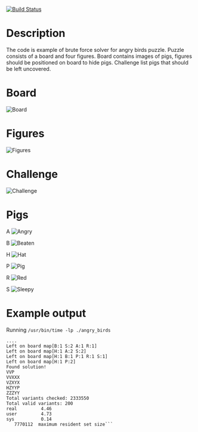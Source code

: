 [![Build Status](https://travis-ci.org/edbond/angrygo.svg?branch=master)](https://travis-ci.org/edbond/angrygo)


# Description

The code is example of brute force solver for angry birds puzzle.
Puzzle consists of a board and four figures.
Board contains images of pigs, figures should be positioned on board
to hide pigs. Challenge list pigs that should be left uncovered.

# Board

![Board](https://github.com/edbond/angrygo/blob/master/angry_birds/board.jpg)

# Figures

![Figures](https://github.com/edbond/angrygo/blob/master/angry_birds/figures.jpg)

# Challenge

![Challenge](https://github.com/edbond/angrygo/blob/master/angry_birds/challenge.jpg)

# Pigs

A
![Angry](https://github.com/edbond/angrygo/blob/master/angry_birds/A%20-%20Angry.png)

B
![Beaten](https://github.com/edbond/angrygo/blob/master/angry_birds/B%20-%20Beaten.png)

H
![Hat](https://github.com/edbond/angrygo/blob/master/angry_birds/H%20-%20Hat.png)

P
![Pig](https://github.com/edbond/angrygo/blob/master/angry_birds/P%20-%20Pig.png)

R
![Red](https://github.com/edbond/angrygo/blob/master/angry_birds/R%20-%20Red.png)

S
![Sleepy](https://github.com/edbond/angrygo/blob/master/angry_birds/S%20-%20Sleepy.png)


# Example output

Running `/usr/bin/time -lp ./angry_birds`

```
....
Left on board map[B:1 S:2 A:1 R:1]
Left on board map[H:1 A:2 S:2]
Left on board map[H:1 B:1 P:1 R:1 S:1]
Left on board map[H:1 P:2]
Found solution!
VVP
VVXXX
VZXYX
HZYYP
ZZZYY
Total variants checked: 2333550
Total valid variants: 200
real         4.46
user         4.73
sys          0.14
   7770112  maximum resident set size```
